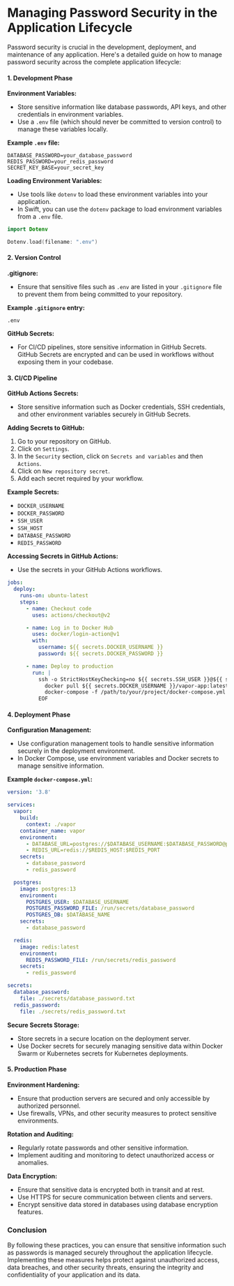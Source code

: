 # Managing Password Security in the Application Lifecycle

Password security is crucial in the development, deployment, and maintenance of any application. Here's a detailed guide on how to manage password security across the complete application lifecycle:

#### 1. **Development Phase**

**Environment Variables:**
- Store sensitive information like database passwords, API keys, and other credentials in environment variables.
- Use a `.env` file (which should never be committed to version control) to manage these variables locally.

**Example `.env` file:**
```plaintext
DATABASE_PASSWORD=your_database_password
REDIS_PASSWORD=your_redis_password
SECRET_KEY_BASE=your_secret_key
```

**Loading Environment Variables:**
- Use tools like `dotenv` to load these environment variables into your application.
- In Swift, you can use the `dotenv` package to load environment variables from a `.env` file.

```swift
import Dotenv

Dotenv.load(filename: ".env")
```

#### 2. **Version Control**

**.gitignore:**
- Ensure that sensitive files such as `.env` are listed in your `.gitignore` file to prevent them from being committed to your repository.

**Example `.gitignore` entry:**
```plaintext
.env
```

**GitHub Secrets:**
- For CI/CD pipelines, store sensitive information in GitHub Secrets. GitHub Secrets are encrypted and can be used in workflows without exposing them in your codebase.

#### 3. **CI/CD Pipeline**

**GitHub Actions Secrets:**
- Store sensitive information such as Docker credentials, SSH credentials, and other environment variables securely in GitHub Secrets.

**Adding Secrets to GitHub:**
1. Go to your repository on GitHub.
2. Click on `Settings`.
3. In the `Security` section, click on `Secrets and variables` and then `Actions`.
4. Click on `New repository secret`.
5. Add each secret required by your workflow.

**Example Secrets:**
- `DOCKER_USERNAME`
- `DOCKER_PASSWORD`
- `SSH_USER`
- `SSH_HOST`
- `DATABASE_PASSWORD`
- `REDIS_PASSWORD`

**Accessing Secrets in GitHub Actions:**
- Use the secrets in your GitHub Actions workflows.

```yaml
jobs:
  deploy:
    runs-on: ubuntu-latest
    steps:
      - name: Checkout code
        uses: actions/checkout@v2

      - name: Log in to Docker Hub
        uses: docker/login-action@v1
        with:
          username: ${{ secrets.DOCKER_USERNAME }}
          password: ${{ secrets.DOCKER_PASSWORD }}

      - name: Deploy to production
        run: |
          ssh -o StrictHostKeyChecking=no ${{ secrets.SSH_USER }}@${{ secrets.SSH_HOST }} << 'EOF'
            docker pull ${{ secrets.DOCKER_USERNAME }}/vapor-app:latest
            docker-compose -f /path/to/your/project/docker-compose.yml up -d
          EOF
```

#### 4. **Deployment Phase**

**Configuration Management:**
- Use configuration management tools to handle sensitive information securely in the deployment environment.
- In Docker Compose, use environment variables and Docker secrets to manage sensitive information.

**Example `docker-compose.yml`:**
```yaml
version: '3.8'

services:
  vapor:
    build:
      context: ./vapor
    container_name: vapor
    environment:
      - DATABASE_URL=postgres://$DATABASE_USERNAME:$DATABASE_PASSWORD@postgres:5432/$DATABASE_NAME
      - REDIS_URL=redis://$REDIS_HOST:$REDIS_PORT
    secrets:
      - database_password
      - redis_password

  postgres:
    image: postgres:13
    environment:
      POSTGRES_USER: $DATABASE_USERNAME
      POSTGRES_PASSWORD_FILE: /run/secrets/database_password
      POSTGRES_DB: $DATABASE_NAME
    secrets:
      - database_password

  redis:
    image: redis:latest
    environment:
      REDIS_PASSWORD_FILE: /run/secrets/redis_password
    secrets:
      - redis_password

secrets:
  database_password:
    file: ./secrets/database_password.txt
  redis_password:
    file: ./secrets/redis_password.txt
```

**Secure Secrets Storage:**
- Store secrets in a secure location on the deployment server.
- Use Docker secrets for securely managing sensitive data within Docker Swarm or Kubernetes secrets for Kubernetes deployments.

#### 5. **Production Phase**

**Environment Hardening:**
- Ensure that production servers are secured and only accessible by authorized personnel.
- Use firewalls, VPNs, and other security measures to protect sensitive environments.

**Rotation and Auditing:**
- Regularly rotate passwords and other sensitive information.
- Implement auditing and monitoring to detect unauthorized access or anomalies.

**Data Encryption:**
- Ensure that sensitive data is encrypted both in transit and at rest.
- Use HTTPS for secure communication between clients and servers.
- Encrypt sensitive data stored in databases using database encryption features.

### Conclusion

By following these practices, you can ensure that sensitive information such as passwords is managed securely throughout the application lifecycle. Implementing these measures helps protect against unauthorized access, data breaches, and other security threats, ensuring the integrity and confidentiality of your application and its data.